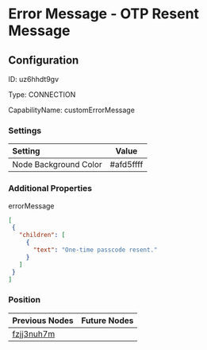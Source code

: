 # Error Message - OTP Resent Message
## Configuration
ID:  uz6hhdt9gv

Type: CONNECTION 

CapabilityName: customErrorMessage

### Settings
| Setting | Value  |
| :------------------------ | ---------------------------------------- |
| Node Background Color | #afd5ffff | 

 




### Additional Properties
errorMessage
 ```json 
[
  {
    "children": [
      {
        "text": "One-time passcode resent."
      }
    ]
  }
]
```




### Position
| Previous Nodes | Future Nodes |
| :------------- | ------------ |
| [fzjj3nuh7m](./fzjj3nuh7m.md) |  |